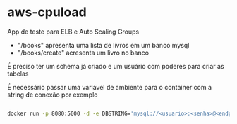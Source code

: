 # aws-cpuload
App de teste para ELB e Auto Scaling Groups

* "/books" apresenta uma lista de livros em um banco mysql
* "/books/create" acresenta um livro no banco

É preciso ter um schema já criado e um usuário com poderes para criar as tabelas 

É necessário passar uma variável de ambiente para o container com a string de conexão por exemplo 
```bash

docker run -p 8080:5000 -d -e DBSTRING='mysql://<usuario>:<senha>@<endpoint>:<porta>/<banco>' cquinta/aws-cpuload:main  

```


    
